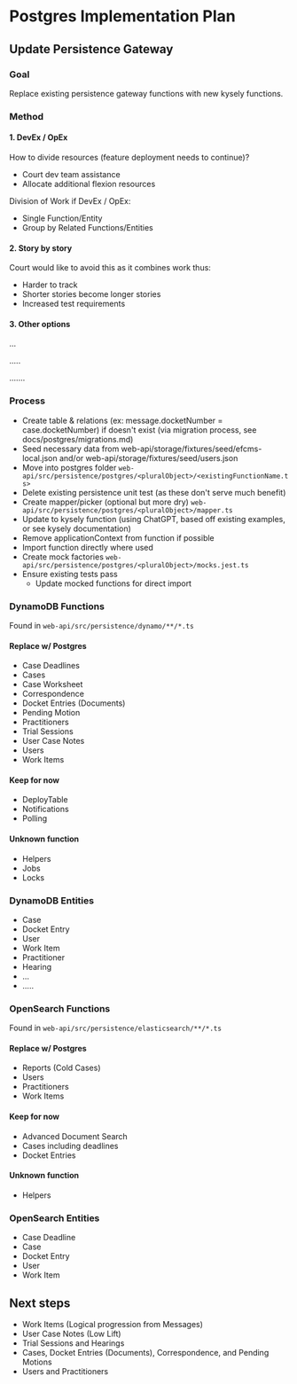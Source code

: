 # Postgres Implementation Plan

## Update Persistence Gateway

### Goal
Replace existing persistence gateway functions with new kysely functions.

### Method

#### 1. DevEx / OpEx

How to divide resources (feature deployment needs to continue)?
  - Court dev team assistance
  - Allocate additional flexion resources

Division of Work if DevEx / OpEx:
- Single Function/Entity
- Group by Related Functions/Entities

#### 2. Story by story

Court would like to avoid this as it combines work thus:
- Harder to track
- Shorter stories become longer stories 
- Increased test requirements

#### 3. Other options
...

.....

.......

### Process
- Create table & relations (ex: message.docketNumber = case.docketNumber) if doesn't exist (via migration process, see docs/postgres/migrations.md)
- Seed necessary data from web-api/storage/fixtures/seed/efcms-local.json and/or web-api/storage/fixtures/seed/users.json
- Move into postgres folder 
`web-api/src/persistence/postgres/<pluralObject>/<existingFunctionName.ts>`
- Delete existing persistence unit test (as these don't serve much benefit)
- Create mapper/picker (optional but more dry)
`web-api/src/persistence/postgres/<pluralObject>/mapper.ts`
- Update to kysely function (using ChatGPT, based off existing examples, or see kysely documentation)
- Remove applicationContext from function if possible
- Import function directly where used
- Create mock factories 
`web-api/src/persistence/postgres/<pluralObject>/mocks.jest.ts`
- Ensure existing tests pass
  - Update mocked functions for direct import


### DynamoDB Functions

Found in `web-api/src/persistence/dynamo/**/*.ts`

#### Replace w/ Postgres
- Case Deadlines
- Cases
- Case Worksheet
- Correspondence
- Docket Entries (Documents)
- Pending Motion
- Practitioners
- Trial Sessions
- User Case Notes
- Users
- Work Items

#### Keep for now
- DeployTable
- Notifications
- Polling

#### Unknown function
- Helpers
- Jobs
- Locks

### DynamoDB Entities
- Case
- Docket Entry
- User
- Work Item
- Practitioner
- Hearing
- ...
- .....


### OpenSearch Functions

Found in `web-api/src/persistence/elasticsearch/**/*.ts`

#### Replace w/ Postgres
- Reports (Cold Cases)
- Users 
- Practitioners
- Work Items

#### Keep for now
- Advanced Document Search
- Cases including deadlines
- Docket Entries

#### Unknown function
- Helpers

### OpenSearch Entities
- Case Deadline
- Case
- Docket Entry
- User
- Work Item

## Next steps
- Work Items (Logical progression from Messages)
- User Case Notes (Low Lift)
- Trial Sessions and Hearings
- Cases, Docket Entries (Documents), Correspondence, and Pending Motions
- Users and Practitioners

